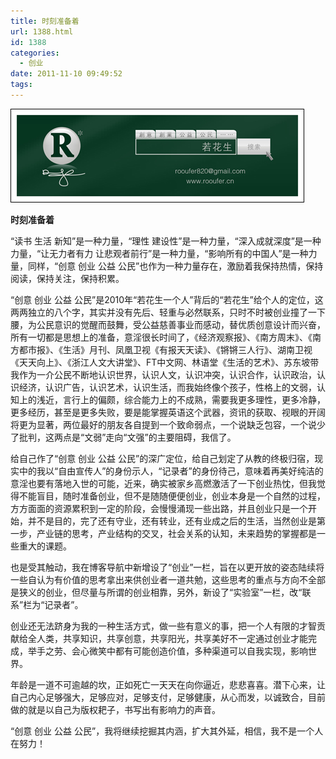```yaml
---
title: 时刻准备着
url: 1388.html
id: 1388
categories:
  - 创业
date: 2011-11-10 09:49:52
tags:
---
```


![](/images/attachments/month_1111/q201111119509.jpg)  
  

**时刻准备着**

  
“读书 生活 新知”是一种力量，“理性 建设性”是一种力量，“深入成就深度”是一种力量，“让无力者有力 让悲观者前行”是一种力量，“影响所有的中国人”是一种力量，同样，“创意 创业 公益 公民”也作为一种力量存在，激励着我保持热情，保持阅读，保持关注，保持积累。  
  
“创意 创业 公益 公民”是2010年“若花生一个人”背后的“若花生”给个人的定位，这两两独立的八个字，其实并没有先后、轻重与必然联系，只时不时被创业撞了一下腰，为公民意识的觉醒而鼓舞，受公益慈善事业而感动，替优质创意设计而兴奋，所有一切都是思想上的准备，意淫很长时间了，《经济观察报》、《南方周末》、《南方都市报》、《生活》月刊、凤凰卫视《有报天天读》、《锵锵三人行》、湖南卫视《天天向上》、《浙江人文大讲堂》、FT中文网、林语堂《生活的艺术》、苏东坡带我作为一介公民不断地认识世界，认识人文，认识冲突，认识合作，认识政治，认识经济，认识广告，认识艺术，认识生活，而我始终像个孩子，性格上的文弱，认知上的浅近，言行上的偏颇，综合能力上的不成熟，需要我更多理性，更多冷静，更多经历，甚至是更多失败，要是能掌握英语这个武器，资讯的获取、视眼的开阔将更为显著，两位最好的朋友各自提到一个致命弱点，一个说缺乏包容，一个说少了批判，这两点是“文弱”走向“文强”的主要阻碍，我信了。  
  
给自己作了“创意 创业 公益 公民”的深广定位，给自己划定了从教的终极归宿，现实中的我以“自由宣传人”的身份示人，“记录者”的身份待己，意味着再美好纯洁的意淫也要有落地入世的可能，近来，确实被家乡高燃激活了一下创业热忱，但我觉得不能盲目，随时准备创业，但不是随随便便创业，创业本身是一个自然的过程，方方面面的资源累积到一定的阶段，会慢慢涌现一些出路，并且创业只是一个开始，并不是目的，完了还有守业，还有转业，还有业成之后的生活，当然创业是第一步，产业链的思考，产业结构的交叉，社会关系的认知，未来趋势的掌握都是一些重大的课题。  
  
也是受其触动，我在博客导航中新增设了“创业”一栏，旨在以更开放的姿态陆续将一些自认为有价值的思考拿出来供创业者一道共勉，这些思考的重点与方向不全部是狭义的创业，但尽量与所谓的创业相靠，另外，新设了“实验室”一栏，改“联系”栏为“记录者”。  
  
创业还无法跻身为我的一种生活方式，做一些有意义的事，把一个人有限的才智贡献给全人类，共享知识，共享创意，共享阳光，共享美好不一定通过创业才能完成，举手之劳、会心微笑中都有可能创造价值，多种渠道可以自我实现，影响世界。  
  
年龄是一道不可逾越的坎，正如死亡一天天在向你逼近，悲悲喜喜。潜下心来，让自己内心足够强大，足够应对，足够支付，足够健康，从心而发，以诚致合，目前做的就是以自己为版权耙子，书写出有影响力的声音。  
  
“创意 创业 公益 公民”，我将继续挖掘其内涵，扩大其外延，相信，我不是一个人在努力！